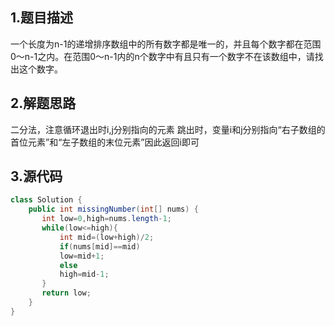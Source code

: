 ## 1.题目描述
一个长度为n-1的递增排序数组中的所有数字都是唯一的，并且每个数字都在范围0～n-1之内。在范围0～n-1内的n个数字中有且只有一个数字不在该数组中，请找出这个数字。

## 2.解题思路
   二分法，注意循环退出时i,j分别指向的元素
   跳出时，变量i和j分别指向“右子数组的首位元素”和“左子数组的末位元素”因此返回i即可

## 3.源代码
```java
class Solution {
    public int missingNumber(int[] nums) {
       int low=0,high=nums.length-1;
       while(low<=high){
           int mid=(low+high)/2;
           if(nums[mid]==mid)
           low=mid+1;
           else
           high=mid-1;
       }
       return low;
    }
}
```

